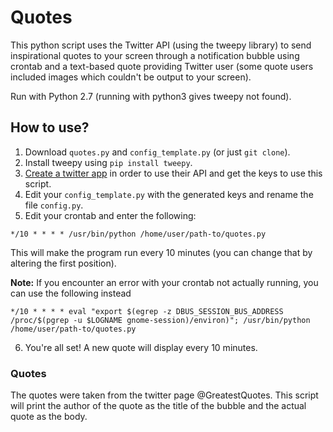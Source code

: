 # Quotes

This python script uses the Twitter API (using the tweepy library) to send inspirational quotes to your screen through a notification bubble using crontab and a text-based quote providing Twitter user (some quote users included images which couldn't be output to your screen).

Run with Python 2.7 (running with python3 gives tweepy not found).

## How to use?
1. Download `quotes.py` and `config_template.py` (or just `git clone`).
2. Install tweepy using `pip install tweepy`.
3. [Create a twitter app](https://apps.twitter.com/) in order to use their API and get the keys to use this script.
4. Edit your `config_template.py` with the generated keys and rename the file `config.py`.
5. Edit your crontab and enter the following:
```
*/10 * * * * /usr/bin/python /home/user/path-to/quotes.py
```
This will make the program run every 10 minutes (you can change that by altering the first position).

__Note:__ If you encounter an error with your crontab not actually running, you can use the following instead
``` 
*/10 * * * * eval "export $(egrep -z DBUS_SESSION_BUS_ADDRESS /proc/$(pgrep -u $LOGNAME gnome-session)/environ)"; /usr/bin/python /home/user/path-to/quotes.py
```
6. You're all set! A new quote will display every 10 minutes.

### Quotes
The quotes were taken from the twitter page @GreatestQuotes. This script will print the author of the quote as the title of the bubble and the actual quote as the body.
